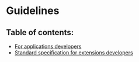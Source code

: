 # Guidelines
## Table of contents:
- [For applications developers](#applicationsDevelopersGuide)
- [Standard specification for extensions developers](#extensionsDevelopersGuide)

### 

